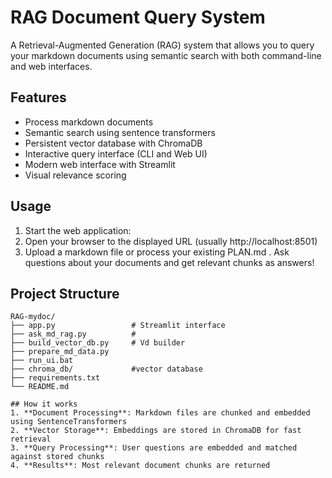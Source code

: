 # RAG Document Query System

A Retrieval-Augmented Generation (RAG) system that allows you to query your markdown documents using semantic search with both command-line and web interfaces.

## Features

-  Process markdown documents
-  Semantic search using sentence transformers
-  Persistent vector database with ChromaDB
-  Interactive query interface (CLI and Web UI)
-  Modern web interface with Streamlit
-  Visual relevance scoring
## Usage

1. Start the web application:
2. Open your browser to the displayed URL (usually http://localhost:8501)
3. Upload a markdown file or process your existing PLAN.md
. Ask questions about your documents and get relevant chunks as answers!

## Project Structure

```
RAG-mydoc/
├── app.py                 # Streamlit interface
├── ask_md_rag.py          # 
├── build_vector_db.py     # Vd builder
├── prepare_md_data.py    
├── run_ui.bat            
├── chroma_db/             #vector database
├── requirements.txt       
└── README.md             

## How it works
1. **Document Processing**: Markdown files are chunked and embedded using SentenceTransformers
2. **Vector Storage**: Embeddings are stored in ChromaDB for fast retrieval
3. **Query Processing**: User questions are embedded and matched against stored chunks
4. **Results**: Most relevant document chunks are returned
